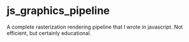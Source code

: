 # js_graphics_pipeline
A complete rasterization rendering pipeline that I wrote in javascript. Not efficient, but certainly educational.
